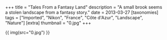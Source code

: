 +++
title = "Tales From a Fantasy Land"
description = "A small brook seems a stolen landscape from a fantasy story."
date = 2013-03-27
[taxonomies]
tags = ["Imported", "Nikon", "France", "Côte d'Azur", "Landscape", "Nature"]
[extra]
thumbnail = "0.jpg"
+++

{{ img(src="0.jpg") }}
